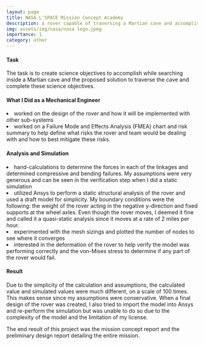 ```yaml
---
layout: page
title: NASA L'SPACE Mission Concept Academy
description: a rover capable of traversing a Martian cave and accomplishing specific science objectives
img: assets/img/nasa/nasa logo.jpeg
importance: 1
category: other
---
```

#### Task
The task is to create science objectives to accomplish while searching inside a Martian cave and the proposed solution to traverse the cave and complete these science objectives.

#### What I Did as a Mechanical Engineer
<li>worked on the design of the rover and how it will be implemented with other sub-systems</li>
<li>worked on a Failure Mode and Effects Analysis (FMEA) chart and risk summary to help define what risks the rover and team would be dealing with and how to best mitigate these risks. </li>

#### Analysis and Simulation
<li>hand-calculations to determine the forces in each of the linkages and determined compressive and bending failures. My assumptions were very generous and can be seen in the verification step when I did a static simulation</li>
<li>utilized Ansys to perform a static structural analysis of the rover and used a draft model for simplicity. My boundary conditions were the following: the weight of the rover acting in the negative y-direction and fixed supports at the wheel axles. Even though the rover moves, I deemed it fine and called it a quasi-static analysis since it moves at a rate of 2 miles per hour. </li>
<li>experimented with the mesh sizings and plotted the number of nodes to see where it converges</li>
<li>interested in the deformation of the rover to help verify the model was performing correctly and the von-Mises stress to determine if any part of the rover would fail.</li>

#### Result
Due to the simplicity of the calculation and assumptions, the calculated value and simulated values were much different, on a scale of 100 times. This makes sense since my assumptions were conservative. When a final design of the rover was created, I also tried to import the model into Ansys and re-perform the simulation but was unable to do so due to the complexity of the model and the limitation of my license. 

The end result of this project was the mission concept report and the preliminary design report detailing the entire mission. 